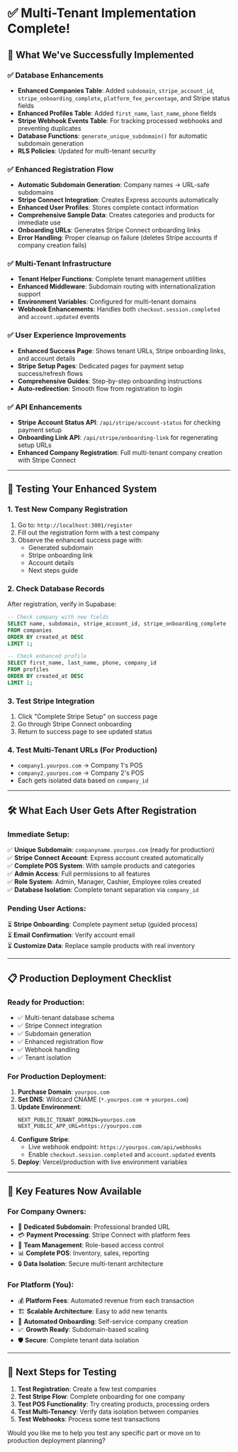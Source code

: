 # ✅ Multi-Tenant Implementation Complete!

## 🎉 What We've Successfully Implemented

### ✅ Database Enhancements
- **Enhanced Companies Table**: Added `subdomain`, `stripe_account_id`, `stripe_onboarding_complete`, `platform_fee_percentage`, and Stripe status fields
- **Enhanced Profiles Table**: Added `first_name`, `last_name`, `phone` fields
- **Stripe Webhook Events Table**: For tracking processed webhooks and preventing duplicates
- **Database Functions**: `generate_unique_subdomain()` for automatic subdomain generation
- **RLS Policies**: Updated for multi-tenant security

### ✅ Enhanced Registration Flow
- **Automatic Subdomain Generation**: Company names → URL-safe subdomains
- **Stripe Connect Integration**: Creates Express accounts automatically
- **Enhanced User Profiles**: Stores complete contact information
- **Comprehensive Sample Data**: Creates categories and products for immediate use
- **Onboarding URLs**: Generates Stripe Connect onboarding links
- **Error Handling**: Proper cleanup on failure (deletes Stripe accounts if company creation fails)

### ✅ Multi-Tenant Infrastructure
- **Tenant Helper Functions**: Complete tenant management utilities
- **Enhanced Middleware**: Subdomain routing with internationalization support
- **Environment Variables**: Configured for multi-tenant domains
- **Webhook Enhancements**: Handles both `checkout.session.completed` and `account.updated` events

### ✅ User Experience Improvements
- **Enhanced Success Page**: Shows tenant URLs, Stripe onboarding links, and account details
- **Stripe Setup Pages**: Dedicated pages for payment setup success/refresh flows
- **Comprehensive Guides**: Step-by-step onboarding instructions
- **Auto-redirection**: Smooth flow from registration to login

### ✅ API Enhancements
- **Stripe Account Status API**: `/api/stripe/account-status` for checking payment setup
- **Onboarding Link API**: `/api/stripe/onboarding-link` for regenerating setup URLs
- **Enhanced Company Registration**: Full multi-tenant company creation with Stripe Connect

---

## 🚀 Testing Your Enhanced System

### 1. Test New Company Registration
1. Go to: `http://localhost:3001/register`
2. Fill out the registration form with a test company
3. Observe the enhanced success page with:
   - Generated subdomain
   - Stripe onboarding link
   - Account details
   - Next steps guide

### 2. Check Database Records
After registration, verify in Supabase:
```sql
-- Check company with new fields
SELECT name, subdomain, stripe_account_id, stripe_onboarding_complete 
FROM companies 
ORDER BY created_at DESC 
LIMIT 1;

-- Check enhanced profile
SELECT first_name, last_name, phone, company_id 
FROM profiles 
ORDER BY created_at DESC 
LIMIT 1;
```

### 3. Test Stripe Integration
1. Click "Complete Stripe Setup" on success page
2. Go through Stripe Connect onboarding
3. Return to success page to see updated status

### 4. Test Multi-Tenant URLs (For Production)
- `company1.yourpos.com` → Company 1's POS
- `company2.yourpos.com` → Company 2's POS
- Each gets isolated data based on `company_id`

---

## 🛠 What Each User Gets After Registration

### **Immediate Setup:**
✅ **Unique Subdomain**: `companyname.yourpos.com` (ready for production)  
✅ **Stripe Connect Account**: Express account created automatically  
✅ **Complete POS System**: With sample products and categories  
✅ **Admin Access**: Full permissions to all features  
✅ **Role System**: Admin, Manager, Cashier, Employee roles created  
✅ **Database Isolation**: Complete tenant separation via `company_id`  

### **Pending User Actions:**
⏳ **Stripe Onboarding**: Complete payment setup (guided process)  
⏳ **Email Confirmation**: Verify account email  
⏳ **Customize Data**: Replace sample products with real inventory  

---

## 📋 Production Deployment Checklist

### **Ready for Production:**
- ✅ Multi-tenant database schema
- ✅ Stripe Connect integration
- ✅ Subdomain generation
- ✅ Enhanced registration flow
- ✅ Webhook handling
- ✅ Tenant isolation

### **For Production Deployment:**
1. **Purchase Domain**: `yourpos.com`
2. **Set DNS**: Wildcard CNAME (`*.yourpos.com` → `yourpos.com`)
3. **Update Environment**:
   ```env
   NEXT_PUBLIC_TENANT_DOMAIN=yourpos.com
   NEXT_PUBLIC_APP_URL=https://yourpos.com
   ```
4. **Configure Stripe**:
   - Live webhook endpoint: `https://yourpos.com/api/webhooks`
   - Enable `checkout.session.completed` and `account.updated` events
5. **Deploy**: Vercel/production with live environment variables

---

## 🎯 Key Features Now Available

### **For Company Owners:**
- 🏢 **Dedicated Subdomain**: Professional branded URL
- 💳 **Payment Processing**: Stripe Connect with platform fees
- 👥 **Team Management**: Role-based access control
- 📊 **Complete POS**: Inventory, sales, reporting
- 🔒 **Data Isolation**: Secure multi-tenant architecture

### **For Platform (You):**
- 💰 **Platform Fees**: Automated revenue from each transaction
- 🏗 **Scalable Architecture**: Easy to add new tenants
- 🔄 **Automated Onboarding**: Self-service company creation
- 📈 **Growth Ready**: Subdomain-based scaling
- 🛡 **Secure**: Complete tenant data isolation

---

## 🧪 Next Steps for Testing

1. **Test Registration**: Create a few test companies
2. **Test Stripe Flow**: Complete onboarding for one company
3. **Test POS Functionality**: Try creating products, processing orders
4. **Test Multi-Tenancy**: Verify data isolation between companies
5. **Test Webhooks**: Process some test transactions

Would you like me to help you test any specific part or move on to production deployment planning?
